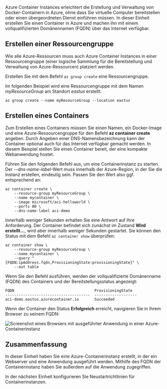 Azure Container Instances erleichtert die Erstellung und Verwaltung von Docker-Containern in Azure, ohne dass Sie virtuelle Computer bereitstellen oder einen übergeordneten Dienst einführen müssen. In dieser Einheit erstellen Sie einen Container in Azure und machen ihn mit einem vollqualifizierten Domänennamen (FQDN) über das Internet verfügbar.

## <a name="create-a-resource-group"></a>Erstellen einer Ressourcengruppe

Wie alle Azure-Ressourcen muss auch Azure Container Instances in einer Ressourcengruppe (einer logische Sammlung für die Bereitstellung und Verwaltung von Azure-Ressourcen) platziert werden.

Erstellen Sie mit dem Befehl `az group create` eine Ressourcengruppe.

Im folgenden Beispiel wird eine Ressourcengruppe mit dem Namen *myResourceGroup* am Standort *eastus* erstellt:

```azurecli
az group create --name myResourceGroup --location eastus
```

## <a name="create-a-container"></a>Erstellen eines Containers

Zum Erstellen eines Containers müssen Sie einen Namen, ein Docker-Image und eine Azure-Ressourcengruppe für den Befehl **az container create** angeben. Durch Angeben einer DNS-Namensbezeichnung kann der Container optional auch für das Internet verfügbar gemacht werden. In diesem Beispiel stellen Sie einen Container bereit, der eine kompakte Webanwendung hostet.

Führen Sie den folgenden Befehl aus, um eine Containerinstanz zu starten. Der *--dns-name-label*-Wert muss innerhalb der Azure-Region, in der Sie die Instanz erstellen, eindeutig sein. Passen Sie den Wert also ggf. entsprechend an:

```azurecli
az container create \
    --resource-group myResourceGroup \
    --name mycontainer \
    --image microsoft/aci-helloworld \
    --ports 80 \
    --dns-name-label aci-demo
```

Innerhalb weniger Sekunden erhalten Sie eine Antwort auf Ihre Anforderung. Der Container befindet sich zunächst im Zustand **Wird erstellt...**, wird aber innerhalb weniger Sekunden gestartet. Sie können den Status mit dem Befehl `az container show` überprüfen:

```azurecli
az container show \
    --resource-group myResourceGroup \
    --name mycontainer \
    --query "{FQDN:ipAddress.fqdn,ProvisioningState:provisioningState}" \
    --out table
```

Wenn Sie den Befehl ausführen, werden der vollqualifizierte Domänenname (FQDN) des Containers und der Bereitstellungsstatus angezeigt:

```output
FQDN                                    ProvisioningState
--------------------------------------  -------------------
aci-demo.eastus.azurecontainer.io       Succeeded
```

Wenn der Container den Status **Erfolgreich** erreicht, navigieren Sie in Ihrem Browser zu seinem FQDN:

![Screenshot eines Browsers mit ausgeführter Anwendung in einer Azure-Containerinstanz](../media-draft/aci-app-browser.png)

## <a name="summary"></a>Zusammenfassung

In dieser Einheit haben Sie eine Azure-Containerinstanz erstellt, in der ein Webserver und eine Anwendung ausgeführt werden. Mithilfe des FQDN der Containerinstanz haben Sie außerdem auf die Anwendung zugegriffen.

In der nächsten Einheit konfigurieren Sie Neustartrichtlinien für Containerinstanzen.